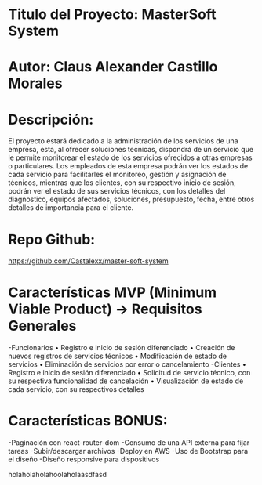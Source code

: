 # Titulo del Proyecto: MasterSoft System

# Autor: Claus Alexander Castillo Morales

# Descripción: 
El proyecto estará dedicado a la administración de los servicios de una empresa, esta, al ofrecer soluciones tecnicas, dispondrá de un servicio que le permite monitorear el estado de los servicios ofrecidos a otras empresas o particulares.
Los empleados de esta empresa podrán ver los estados de cada servicio para facilitarles el monitoreo, gestión y asignación de técnicos, mientras que los clientes, con su respectivo inicio de sesión, podrán ver el estado de sus servicios técnicos, con los detalles del diagnostico, equipos afectados, soluciones, presupuesto, fecha, entre otros detalles de importancia para el cliente.

# Repo Github: 
https://github.com/Castalexx/master-soft-system

# Características MVP (Minimum Viable Product) -> Requisitos Generales
-Funcionarios
    • Registro e inicio de sesión diferenciado
    • Creación de nuevos registros de servicios técnicos
    • Modificación de estado de servicios
    • Eliminación de servicios por error o cancelamiento
-Clientes
    • Registro e inicio de sesión diferenciado
    • Solicitud de servicio técnico, con su respectiva funcionalidad de cancelación
    • Visualización de estado de cada servicio, con su respectivos detalles


# Características BONUS: 
-Paginación con react-router-dom
-Consumo de una API externa para fijar tareas
-Subir/descargar archivos
-Deploy en AWS
-Uso de Bootstrap para el diseño
-Diseño responsive para dispositivos

holaholaholahoolaholaasdfasd
